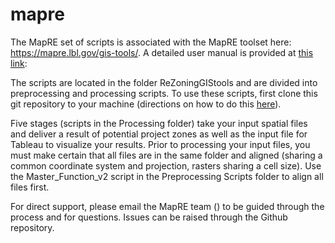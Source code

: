 # mapre
The MapRE set of scripts is associated with the MapRE toolset here: https://mapre.lbl.gov/gis-tools/. A detailed user manual is provided at [this link](https://docs.google.com/document/d/1IdtfyILFuFycTf_9OBfM4HazkTTnDeDqKsjg3WF6-ss/edit#heading=h.kug874sjmayh): 

The scripts are located in the folder ReZoningGIStools and are divided into preprocessing and processing scripts. 
To use these scripts, first clone this git repository to your machine (directions on how to do this [here](https://help.github.com/en/github/creating-cloning-and-archiving-repositories/cloning-a-repository)). 
 
Five stages (scripts in the Processing folder) take your input spatial files and deliver a result of potential project zones as well as the input file for Tableau to visualize your results. Prior to processing your input files, you must make certain that all files are in the same folder and aligned (sharing a common coordinate system and projection, rasters sharing a cell size). Use the Master_Function_v2 script in the Preprocessing Scripts folder to align all files first.

For direct support, please email the MapRE team () to be guided through the process and for questions. Issues can be raised through the Github repository.
